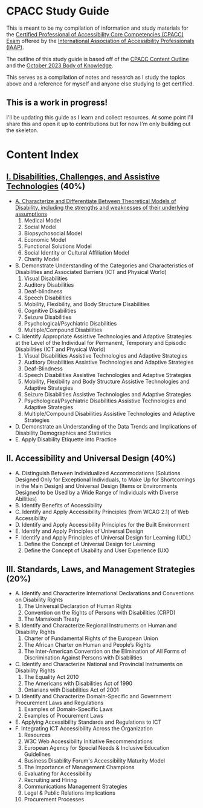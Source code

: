 # CPACC Study Guide

This is meant to be my compilation of information and study materials for the [Certified Professional of Accessibility Core Competencies (CPACC) Exam](https://www.accessibilityassociation.org/s/certified-professional) offered by the [International Association of Accessibility Professionals (IAAP)](https://www.accessibilityassociation.org/).

The outline of this study guide is based off of the [CPACC Content Outline](https://www.accessibilityassociation.org/s/cpacc-certification-content-outline) and the [October 2023 Body of Knowledge](https://www.accessibilityassociation.org/resource/CPACC_BoK_Oct2023).

This serves as a compilation of notes and research as I study the topics above and a reference for myself and anyone else studying to get certified.

## This is a work in progress! 

I'll be updating this guide as I learn and collect resources. At some point I'll share this and open it up to contributions but for now I'm only building out the skeleton.

# Content Index

## [I. Disabilities, Challenges, and Assistive Technologies](1-disabilities-challenges-and-assistive-technologies/index.md) (40%)
* [A. Characterize and Differentiate Between Theoretical Models of Disability, including the strengths and weaknesses of their underlying assumptions](1-disabilities-challenges-and-assistive-technologies/a-theoretical-models-of-disability/index.md)
    1. Medical Model
    2. Social Model
    3. Biopsychosocial Model
    4. Economic Model
    5. Functional Solutions Model
    6. Social Identity or Cultural Affiliation Model
    7. Charity Model
* B. Demonstrate Understanding of the Categories and Characteristics of Disabilities and Associated Barriers (ICT and Physical World)
    1. Visual Disabilities
    2. Auditory Disabilities
    3. Deaf-blindness
    4. Speech Disabilities
    5. Mobility, Flexibility, and Body Structure Disabilities
    6. Cognitive Disabilities
    7. Seizure Disabilities
    8. Psychological/Psychiatric Disabilities
    9. Multiple/Compound Disabilities
* C. Identify Appropriate Assistive Technologies and Adaptive Strategies at the Level of the Individual for Permanent, Temporary and Episodic Disabilities (ICT and Physical World)
    1. Visual Disabilities Assistive Technologies and Adaptive Strategies
    2. Auditory Disabilities Assistive Technologies and Adaptive Strategies
    3. Deaf-Blindness
    4. Speech Disabilities Assistive Technologies and Adaptive Strategies
    5. Mobility, Flexibility and Body Structure Assistive Technologies and Adaptive Strategies
    6. Seizure Disabilities Assistive Technologies and Adaptive Strategies
    7. Psychological/Psychiatric Disabilities Assistive Technologies and Adaptive Strategies
    8. Multiple/Compound Disabilities Assistive Technologies and Adaptive Strategies
* D. Demonstrate an Understanding of the Data Trends and Implications of Disability Demographics and Statistics
* E. Apply Disability Etiquette into Practice

## II. Accessibility and Universal Design (40%)
* A. Distinguish Between Individualized Accommodations (Solutions Designed Only for Exceptional Individuals, to Make Up for Shortcomings in the Main Design) and Universal Design (Items or Environments Designed to be Used by a Wide Range of Individuals with Diverse Abilities)
* B. Identify Benefits of Accessibility
* C. Identify and Apply Accessibility Principles (from WCAG 2.1) of Web Accessibility
* D. Identify and Apply Accessibility Principles for the Built Environment
* E. Identify and Apply Principles of Universal Design
* F. Identify and Apply Principles of Universal Design for Learning (UDL)
    1. Define the Concept of Universal Design for Learning
    2. Define the Concept of Usability and User Experience (UX)

## III. Standards, Laws, and Management Strategies (20%)
* A. Identify and Characterize International Declarations and Conventions on Disability Rights
    1. The Universal Declaration of Human Rights
    2. Convention on the Rights of Persons with Disabilities (CRPD)
    3. The Marrakesh Treaty
* B. Identify and Characterize Regional Instruments on Human and Disability Rights
    1. Charter of Fundamental Rights of the European Union
    2. The African Charter on Human and People’s Rights
    3. The Inter-American Convention on the Elimination of All Forms of Discrimination Against Persons with Disabilities
* C. Identify and Characterize National and Provincial Instruments on Disability Rights
    1. The Equality Act 2010
    2. The Americans with Disabilities Act of 1990
    3. Ontarians with Disabilities Act of 2001
* D. Identify and Characterize Domain-Specific and Government Procurement Laws and Regulations
    1. Examples of Domain-Specific Laws
    2. Examples of Procurement Laws
* E. Applying Accessibility Standards and Regulations to ICT
* F. Integrating ICT Accessibility Across the Organization
    1. Resources
    2. W3C Web Accessibility Initiative Recommendations
    3. European Agency for Special Needs & Inclusive Education Guidelines
    4. Business Disability Forum's Accessibility Maturity Model
    5. The Importance of Management Champions
    6. Evaluating for Accessibility
    7. Recruiting and Hiring
    8. Communications Management Strategies
    9. Legal & Public Relations Implications
    10. Procurement Processes
